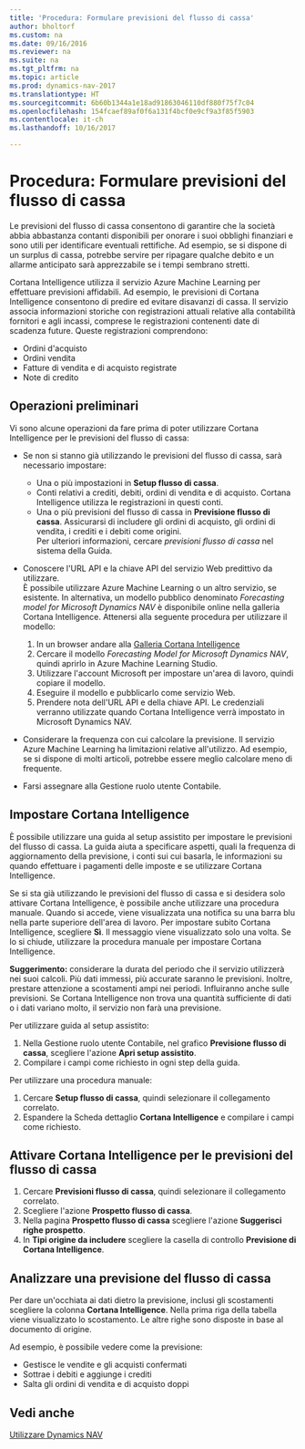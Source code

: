 ```yaml
---
title: 'Procedura: Formulare previsioni del flusso di cassa'
author: bholtorf
ms.custom: na
ms.date: 09/16/2016
ms.reviewer: na
ms.suite: na
ms.tgt_pltfrm: na
ms.topic: article
ms.prod: dynamics-nav-2017
ms.translationtype: HT
ms.sourcegitcommit: 6b60b1344a1e18ad91863046110df880f75f7c04
ms.openlocfilehash: 154fcaef89af0f6a131f4bcf0e9cf9a3f85f5903
ms.contentlocale: it-ch
ms.lasthandoff: 10/16/2017

---
```


# <a name="how-to-make-predictive-cash-flow-forecasts"></a>Procedura: Formulare previsioni del flusso di cassa
Le previsioni del flusso di cassa consentono di garantire che la società abbia abbastanza contanti disponibili per onorare i suoi obblighi finanziari e sono utili per identificare eventuali rettifiche. Ad esempio, se si dispone di un surplus di cassa, potrebbe servire per ripagare qualche debito e un allarme anticipato sarà apprezzabile se i tempi sembrano stretti. 

Cortana Intelligence utilizza il servizio Azure Machine Learning per effettuare previsioni affidabili. Ad esempio, le previsioni di Cortana Intelligence consentono di predire ed evitare disavanzi di cassa. Il servizio associa informazioni storiche con registrazioni attuali relative alla contabilità fornitori e agli incassi, comprese le registrazioni contenenti date di scadenza future. Queste registrazioni comprendono:
* Ordini d'acquisto
* Ordini vendita
* Fatture di vendita e di acquisto registrate
* Note di credito

## <a name="before-you-start"></a>Operazioni preliminari  
Vi sono alcune operazioni da fare prima di poter utilizzare Cortana Intelligence per le previsioni del flusso di cassa: 
* Se non si stanno già utilizzando le previsioni del flusso di cassa, sarà necessario impostare:
    * Una o più impostazioni in **Setup flusso di cassa**. 
    * Conti relativi a crediti, debiti, ordini di vendita e di acquisto. Cortana Intelligence utilizza le registrazioni in questi conti.
    * Una o più previsioni del flusso di cassa in **Previsione flusso di cassa**. Assicurarsi di includere gli ordini di acquisto, gli ordini di vendita, i crediti e i debiti come origini.  
    Per ulteriori informazioni, cercare _previsioni flusso di cassa_ nel sistema della Guida. 
* Conoscere l'URL API e la chiave API del servizio Web predittivo da utilizzare.  
    È possibile utilizzare Azure Machine Learning o un altro servizio, se esistente. In alternativa, un modello pubblico denominato _Forecasting model for Microsoft Dynamics NAV_ è disponibile online nella galleria Cortana Intelligence. Attenersi alla seguente procedura per utilizzare il modello:

    1. In un browser andare alla [Galleria Cortana Intelligence](https://go.microsoft.com/fwlink/?linkid=828352)
    2. Cercare il modello _Forecasting Model for Microsoft Dynamics NAV_, quindi aprirlo in Azure Machine Learning Studio.
    3. Utilizzare l'account Microsoft per impostare un'area di lavoro, quindi copiare il modello.
    4. Eseguire il modello e pubblicarlo come servizio Web.
    5. Prendere nota dell'URL API e della chiave API. Le credenziali verranno utilizzate quando Cortana Intelligence verrà impostato in Microsoft Dynamics NAV.  

* Considerare la frequenza con cui calcolare la previsione. Il servizio Azure Machine Learning ha limitazioni relative all'utilizzo. Ad esempio, se si dispone di molti articoli, potrebbe essere meglio calcolare meno di frequente. 
* Farsi assegnare alla Gestione ruolo utente Contabile. 

## <a name="set-up-cortana-intelligence"></a>Impostare Cortana Intelligence
È possibile utilizzare una guida al setup assistito per impostare le previsioni del flusso di cassa. La guida aiuta a specificare aspetti, quali la frequenza di aggiornamento della previsione, i conti sui cui basarla, le informazioni su quando effettuare i pagamenti delle imposte e se utilizzare Cortana Intelligence.  

Se si sta già utilizzando le previsioni del flusso di cassa e si desidera solo attivare Cortana Intelligence, è possibile anche utilizzare una procedura manuale. Quando si accede, viene visualizzata una notifica su una barra blu nella parte superiore dell'area di lavoro. Per impostare subito Cortana Intelligence, scegliere **Sì**. Il messaggio viene visualizzato solo una volta. Se lo si chiude, utilizzare la procedura manuale per impostare Cortana Intelligence.  

**Suggerimento:** considerare la durata del periodo che il servizio utilizzerà nei suoi calcoli. Più dati immessi, più accurate saranno le previsioni. Inoltre, prestare attenzione a scostamenti ampi nei periodi. Influiranno anche sulle previsioni. Se Cortana Intelligence non trova una quantità sufficiente di dati o i dati variano molto, il servizio non farà una previsione. 

Per utilizzare guida al setup assistito:
1. Nella Gestione ruolo utente Contabile, nel grafico **Previsione flusso di cassa**, scegliere l'azione **Apri setup assistito**.
2. Compilare i campi come richiesto in ogni step della guida.

Per utilizzare una procedura manuale:
1. Cercare **Setup flusso di cassa**, quindi selezionare il collegamento correlato.
2. Espandere la Scheda dettaglio **Cortana Intelligence** e compilare i campi come richiesto.

## <a name="turn-on-cortana-intelligence-for-cash-flow-forecasts"></a>Attivare Cortana Intelligence per le previsioni del flusso di cassa
1. Cercare **Previsioni flusso di cassa**, quindi selezionare il collegamento correlato.
2. Scegliere l'azione **Prospetto flusso di cassa**.
3. Nella pagina **Prospetto flusso di cassa** scegliere l'azione **Suggerisci righe prospetto**.  
4. In **Tipi origine da includere** scegliere la casella di controllo **Previsione di Cortana Intelligence**.

## <a name="investigate-a-cash-flow-forecast"></a>Analizzare una previsione del flusso di cassa
Per dare un'occhiata ai dati dietro la previsione, inclusi gli scostamenti scegliere la colonna **Cortana Intelligence**. Nella prima riga della tabella viene visualizzato lo scostamento. Le altre righe sono disposte in base al documento di origine.  

Ad esempio, è possibile vedere come la previsione:    
* Gestisce le vendite e gli acquisti confermati 
* Sottrae i debiti e aggiunge i crediti
* Salta gli ordini di vendita e di acquisto doppi

## <a name="see-also"></a>Vedi anche  
[Utilizzare Dynamics NAV](ui-work-product.md)

